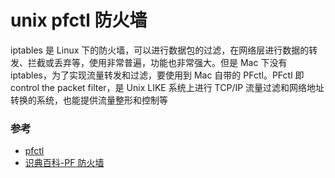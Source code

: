# unix pfctl 防火墙

iptables 是 Linux 下的防火墙，可以进行数据包的过滤，在网络层进行数据的转发、拦截或丢弃等，使用非常普遍，功能也非常强大。但是 Mac 下没有 iptables，为了实现流量转发和过滤，要使用到 Mac 自带的 PFctl。PFctl 即 control the packet filter，是 Unix LIKE 系统上进行 TCP/IP 流量过滤和网络地址转换的系统，也能提供流量整形和控制等

### 参考

- [pfctl](https://www.imydl.tech/linux-command/c/pfctl.html)
- [识典百科-PF 防火墙](https://shidian.baike.com/wikiid/658345936018390300)

